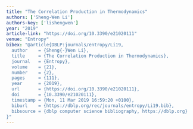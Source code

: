 ```yaml
---
title: "The Correlation Production in Thermodynamics"
authors: ['Sheng-Wen Li']
authors-key: ['lishengwen']
year: "2019"
article-link: "https://doi.org/10.3390/e21020111"
venue: "Entropy"
bibex: "@article{DBLP:journals/entropy/Li19,
  author    = {Sheng{-}Wen Li},
  title     = {The Correlation Production in Thermodynamics},
  journal   = {Entropy},
  volume    = {21},
  number    = {2},
  pages     = {111},
  year      = {2019},
  url       = {https://doi.org/10.3390/e21020111},
  doi       = {10.3390/e21020111},
  timestamp = {Mon, 11 Mar 2019 16:59:20 +0100},
  biburl    = {https://dblp.org/rec/journals/entropy/Li19.bib},
  bibsource = {dblp computer science bibliography, https://dblp.org}
}"
---
```

